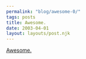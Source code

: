 ```yaml
---
permalink: "blog/awesome-0/"
tags: posts
title: Awesome.  
date: 2003-04-01
layout: layouts/post.njk
---
```


[Awesome.][1]

 [1]: http://tv.yahoo.com/news/wwn/20030319/104808600007.html